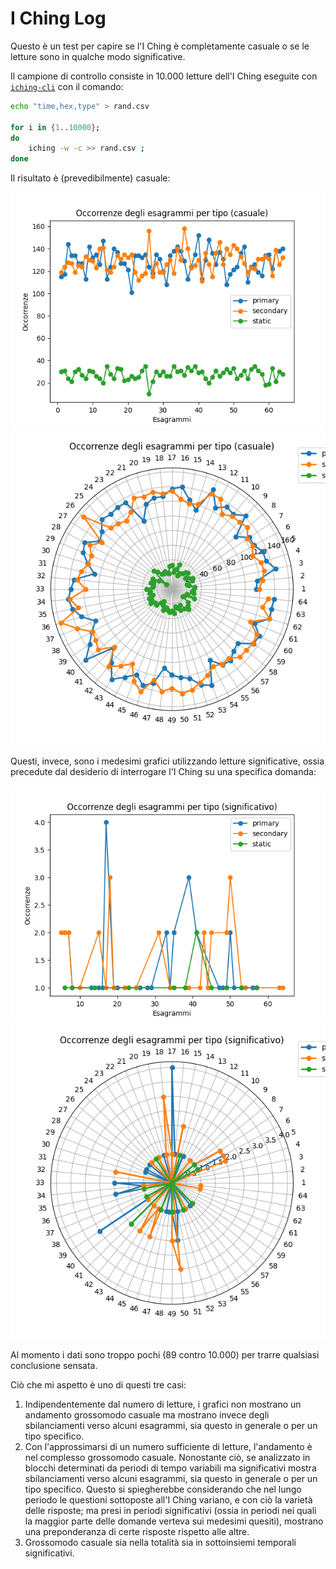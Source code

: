 # I Ching Log

Questo è un test per capire se l'I Ching è completamente casuale o se le letture sono in qualche modo significative.

Il campione di controllo consiste in 10.000 letture dell'I Ching eseguite con [`iching-cli`](https://github.com/cantaprete/iching-cli) con il comando:

```sh
echo "time,hex,type" > rand.csv

for i in {1..10000};
do
    iching -w -c >> rand.csv ;
done
```

Il risultato è (prevedibilmente) casuale:

![img](./docs/rand_rect.png)
![img](./docs/rand_radar.png)

Questi, invece, sono i medesimi grafici utilizzando letture significative, ossia precedute dal desiderio di interrogare l'I Ching su una specifica domanda:

![img](./docs/sig_rect.png)
![img](./docs/sig_radar.png)

Al momento i dati sono troppo pochi (89 contro 10.000) per trarre qualsiasi conclusione sensata.

Ciò che mi aspetto è uno di questi tre casi:

1. Indipendentemente dal numero di letture, i grafici non mostrano un andamento grossomodo casuale ma mostrano invece degli sbilanciamenti verso alcuni esagrammi, sia questo in generale o per un tipo specifico.
2. Con l'approssimarsi di un numero sufficiente di letture, l'andamento è nel complesso grossomodo casuale. Nonostante ciò, se analizzato in blocchi determinati da periodi di tempo variabili ma significativi mostra sbilanciamenti verso alcuni esagrammi, sia questo in generale o per un tipo specifico.  Questo si spiegherebbe considerando che nel lungo periodo le questioni sottoposte all'I Ching variano, e con ciò la varietà delle risposte; ma presi in periodi significativi (ossia in periodi nei quali la maggior parte delle domande verteva sui medesimi quesiti), mostrano una preponderanza di certe risposte rispetto alle altre.
3. Grossomodo casuale sia nella totalità sia in sottoinsiemi temporali significativi.